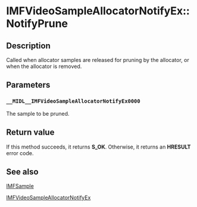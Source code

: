 # IMFVideoSampleAllocatorNotifyEx::NotifyPrune

## Description

Called when allocator samples are released for pruning by the allocator, or when the allocator is removed.

## Parameters

### `__MIDL__IMFVideoSampleAllocatorNotifyEx0000`

The sample to be pruned.

## Return value

If this method succeeds, it returns **S_OK**. Otherwise, it returns an **HRESULT** error code.

## See also

[IMFSample](https://learn.microsoft.com/windows/desktop/api/mfobjects/nn-mfobjects-imfsample)

[IMFVideoSampleAllocatorNotifyEx](https://learn.microsoft.com/windows/desktop/api/mfidl/nn-mfidl-imfvideosampleallocatornotifyex)
